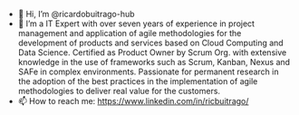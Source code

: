 - 👋 Hi, I’m @ricardobuitrago-hub
- 👀 I’m a IT Expert with over seven years of experience in project management and application of agile methodologies for the development of products and services based on Cloud Computing and Data Science. Certified as Product Owner by Scrum Org. with extensive knowledge in the use of frameworks such as Scrum, Kanban, Nexus and SAFe in complex environments. Passionate for permanent research in the adoption of the best practices in the implementation of agile methodologies to deliver real value for the customers.
- 📫 How to reach me: https://www.linkedin.com/in/ricbuitrago/

<!---
ricardobuitrago-hub/ricardobuitrago-hub is a ✨ special ✨ repository because its `README.md` (this file) appears on your GitHub profile.
You can click the Preview link to take a look at your changes.
--->
